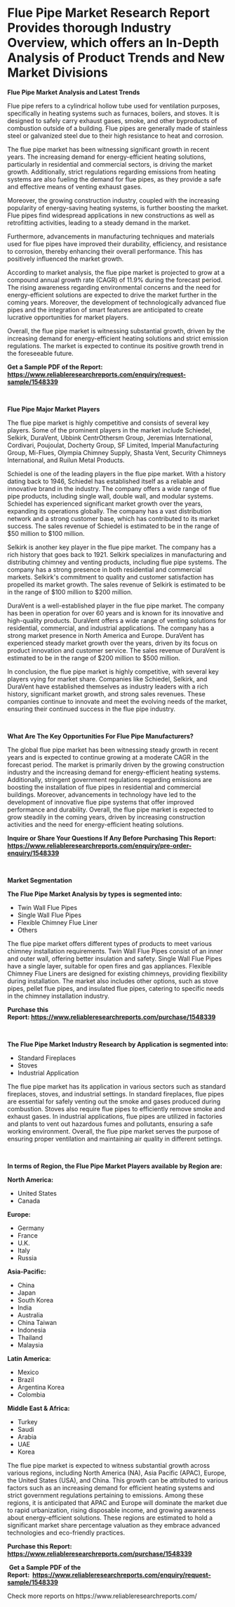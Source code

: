<p><h1>Flue Pipe Market Research Report Provides thorough Industry Overview, which offers an In-Depth Analysis of Product Trends and New Market Divisions</h1></p><p><strong>Flue Pipe Market Analysis and Latest Trends</strong></p>
<p><p>Flue pipe refers to a cylindrical hollow tube used for ventilation purposes, specifically in heating systems such as furnaces, boilers, and stoves. It is designed to safely carry exhaust gases, smoke, and other byproducts of combustion outside of a building. Flue pipes are generally made of stainless steel or galvanized steel due to their high resistance to heat and corrosion.</p><p>The flue pipe market has been witnessing significant growth in recent years. The increasing demand for energy-efficient heating solutions, particularly in residential and commercial sectors, is driving the market growth. Additionally, strict regulations regarding emissions from heating systems are also fueling the demand for flue pipes, as they provide a safe and effective means of venting exhaust gases.</p><p>Moreover, the growing construction industry, coupled with the increasing popularity of energy-saving heating systems, is further boosting the market. Flue pipes find widespread applications in new constructions as well as retrofitting activities, leading to a steady demand in the market. </p><p>Furthermore, advancements in manufacturing techniques and materials used for flue pipes have improved their durability, efficiency, and resistance to corrosion, thereby enhancing their overall performance. This has positively influenced the market growth.</p><p>According to market analysis, the flue pipe market is projected to grow at a compound annual growth rate (CAGR) of 11.9% during the forecast period. The rising awareness regarding environmental concerns and the need for energy-efficient solutions are expected to drive the market further in the coming years. Moreover, the development of technologically advanced flue pipes and the integration of smart features are anticipated to create lucrative opportunities for market players.</p><p>Overall, the flue pipe market is witnessing substantial growth, driven by the increasing demand for energy-efficient heating solutions and strict emission regulations. The market is expected to continue its positive growth trend in the foreseeable future.</p></p>
<p><strong>Get a Sample PDF of the Report:&nbsp; <a href="https://www.reliableresearchreports.com/enquiry/request-sample/1548339">https://www.reliableresearchreports.com/enquiry/request-sample/1548339</a></strong></p>
<p>&nbsp;</p>
<p><strong>Flue Pipe Major Market Players</strong></p>
<p><p>The flue pipe market is highly competitive and consists of several key players. Some of the prominent players in the market include Schiedel, Selkirk, DuraVent, Ubbink CentrOthersm Group, Jeremias International, Cordivari, Poujoulat, Docherty Group, SF Limited, Imperial Manufacturing Group, Mi-Flues, Olympia Chimney Supply, Shasta Vent, Security Chimneys International, and Ruilun Metal Products.</p><p>Schiedel is one of the leading players in the flue pipe market. With a history dating back to 1946, Schiedel has established itself as a reliable and innovative brand in the industry. The company offers a wide range of flue pipe products, including single wall, double wall, and modular systems. Schiedel has experienced significant market growth over the years, expanding its operations globally. The company has a vast distribution network and a strong customer base, which has contributed to its market success. The sales revenue of Schiedel is estimated to be in the range of $50 million to $100 million.</p><p>Selkirk is another key player in the flue pipe market. The company has a rich history that goes back to 1921. Selkirk specializes in manufacturing and distributing chimney and venting products, including flue pipe systems. The company has a strong presence in both residential and commercial markets. Selkirk's commitment to quality and customer satisfaction has propelled its market growth. The sales revenue of Selkirk is estimated to be in the range of $100 million to $200 million.</p><p>DuraVent is a well-established player in the flue pipe market. The company has been in operation for over 60 years and is known for its innovative and high-quality products. DuraVent offers a wide range of venting solutions for residential, commercial, and industrial applications. The company has a strong market presence in North America and Europe. DuraVent has experienced steady market growth over the years, driven by its focus on product innovation and customer service. The sales revenue of DuraVent is estimated to be in the range of $200 million to $500 million.</p><p>In conclusion, the flue pipe market is highly competitive, with several key players vying for market share. Companies like Schiedel, Selkirk, and DuraVent have established themselves as industry leaders with a rich history, significant market growth, and strong sales revenues. These companies continue to innovate and meet the evolving needs of the market, ensuring their continued success in the flue pipe industry.</p></p>
<p>&nbsp;</p>
<p><strong>What Are The Key Opportunities For Flue Pipe Manufacturers?</strong></p>
<p><p>The global flue pipe market has been witnessing steady growth in recent years and is expected to continue growing at a moderate CAGR in the forecast period. The market is primarily driven by the growing construction industry and the increasing demand for energy-efficient heating systems. Additionally, stringent government regulations regarding emissions are boosting the installation of flue pipes in residential and commercial buildings. Moreover, advancements in technology have led to the development of innovative flue pipe systems that offer improved performance and durability. Overall, the flue pipe market is expected to grow steadily in the coming years, driven by increasing construction activities and the need for energy-efficient heating solutions.</p></p>
<p><strong>Inquire or Share Your Questions If Any Before Purchasing This Report: <a href="https://www.reliableresearchreports.com/enquiry/pre-order-enquiry/1548339">https://www.reliableresearchreports.com/enquiry/pre-order-enquiry/1548339</a></strong></p>
<p>&nbsp;</p>
<p><strong>Market Segmentation</strong></p>
<p><strong>The Flue Pipe Market Analysis by types is segmented into:</strong></p>
<p><ul><li>Twin Wall Flue Pipes</li><li>Single Wall Flue Pipes</li><li>Flexible Chimney Flue Liner</li><li>Others</li></ul></p>
<p><p>The flue pipe market offers different types of products to meet various chimney installation requirements. Twin Wall Flue Pipes consist of an inner and outer wall, offering better insulation and safety. Single Wall Flue Pipes have a single layer, suitable for open fires and gas appliances. Flexible Chimney Flue Liners are designed for existing chimneys, providing flexibility during installation. The market also includes other options, such as stove pipes, pellet flue pipes, and insulated flue pipes, catering to specific needs in the chimney installation industry.</p></p>
<p><strong>Purchase this Report:&nbsp;<a href="https://www.reliableresearchreports.com/purchase/1548339">https://www.reliableresearchreports.com/purchase/1548339</a></strong></p>
<p>&nbsp;</p>
<p><strong>The Flue Pipe Market Industry Research by Application is segmented into:</strong></p>
<p><ul><li>Standard Fireplaces</li><li>Stoves</li><li>Industrial Application</li></ul></p>
<p><p>The flue pipe market has its application in various sectors such as standard fireplaces, stoves, and industrial settings. In standard fireplaces, flue pipes are essential for safely venting out the smoke and gases produced during combustion. Stoves also require flue pipes to efficiently remove smoke and exhaust gases. In industrial applications, flue pipes are utilized in factories and plants to vent out hazardous fumes and pollutants, ensuring a safe working environment. Overall, the flue pipe market serves the purpose of ensuring proper ventilation and maintaining air quality in different settings.</p></p>
<p>&nbsp;</p>
<p><strong>In terms of Region, the Flue Pipe Market Players available by Region are:</strong></p>
<p>
    <p> <strong> North America: </strong>
        <ul>
            <li>United States</li>
            <li>Canada</li>
        </ul>
        </p> 
    <p> <strong> Europe: </strong>
        <ul>
            <li>Germany</li>
            <li>France</li>
            <li>U.K.</li>
            <li>Italy</li>
            <li>Russia</li>
        </ul>
        </p> 
    <p> <strong> Asia-Pacific: </strong>
        <ul>
            <li>China</li>
            <li>Japan</li>
            <li>South Korea</li>
            <li>India</li>
            <li>Australia</li>
            <li>China Taiwan</li>
            <li>Indonesia</li>
            <li>Thailand</li>
            <li>Malaysia</li>
        </ul>
        </p> 
    <p> <strong> Latin America: </strong>
        <ul>
            <li>Mexico</li>
            <li>Brazil</li>
            <li>Argentina Korea</li>
            <li>Colombia</li>
        </ul>
        </p> 
    <p> <strong> Middle East & Africa: </strong>
        <ul>
            <li>Turkey</li>
            <li>Saudi</li>
            <li>Arabia</li>
            <li>UAE</li>
            <li>Korea</li>
        </ul>
    </p>
    </p>
<p><p>The flue pipe market is expected to witness substantial growth across various regions, including North America (NA), Asia Pacific (APAC), Europe, the United States (USA), and China. This growth can be attributed to various factors such as an increasing demand for efficient heating systems and strict government regulations pertaining to emissions. Among these regions, it is anticipated that APAC and Europe will dominate the market due to rapid urbanization, rising disposable income, and growing awareness about energy-efficient solutions. These regions are estimated to hold a significant market share percentage valuation as they embrace advanced technologies and eco-friendly practices.</p></p>
<p><strong>Purchase this Report: <a href="https://www.reliableresearchreports.com/purchase/1548339">https://www.reliableresearchreports.com/purchase/1548339</a></strong></p>
<p>&nbsp;<strong>Get a Sample PDF of the Report:&nbsp;&nbsp;<a href="https://www.reliableresearchreports.com/enquiry/request-sample/1548339">https://www.reliableresearchreports.com/enquiry/request-sample/1548339</a></strong></p>
<p><strong></strong></p>
<p>Check more reports on https://www.reliableresearchreports.com/</p>